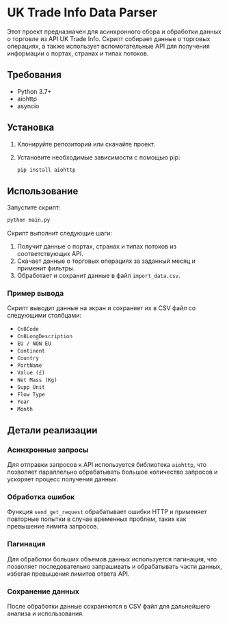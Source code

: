 # UK Trade Info Data Parser

Этот проект предназначен для асинхронного сбора и обработки данных о торговле из API UK Trade Info. Скрипт собирает данные о торговых операциях, а также использует вспомогательные API для получения информации о портах, странах и типах потоков.

## Требования

- Python 3.7+
- aiohttp
- asyncio

## Установка

1. Клонируйте репозиторий или скачайте проект.
2. Установите необходимые зависимости с помощью pip:

    ```bash
    pip install aiohttp
    ```

## Использование

Запустите скрипт:

```bash
python main.py
```

Скрипт выполнит следующие шаги:

1. Получит данные о портах, странах и типах потоков из соответствующих API.
2. Скачает данные о торговых операциях за заданный месяц и применит фильтры.
3. Обработает и сохранит данные в файл `import_data.csv`.

### Пример вывода

Скрипт выводит данные на экран и сохраняет их в CSV файл со следующими столбцами:

- `Cn8Code`
- `Cn8LongDescription`
- `EU / NON EU`
- `Continent`
- `Country`
- `PortName`
- `Value (£)`
- `Net Mass (Kg)`
- `Supp Unit`
- `Flow Type`
- `Year`
- `Month`

## Детали реализации

### Асинхронные запросы

Для отправки запросов к API используется библиотека `aiohttp`, что позволяет параллельно обрабатывать большое количество запросов и ускоряет процесс получения данных.

### Обработка ошибок

Функция `send_get_request` обрабатывает ошибки HTTP и применяет повторные попытки в случае временных проблем, таких как превышение лимита запросов.

### Пагинация

Для обработки больших объемов данных используется пагинация, что позволяет последовательно запрашивать и обрабатывать части данных, избегая превышения лимитов ответа API.

### Сохранение данных

После обработки данные сохраняются в CSV файл для дальнейшего анализа и использования.
